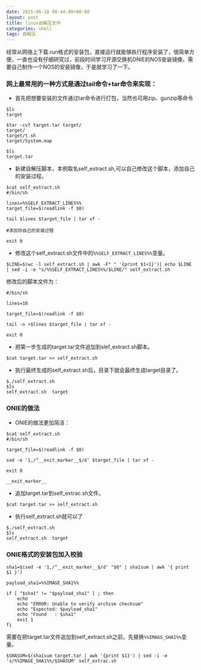 ```yaml
---
date: 2015-06-18 08:44:00+00:00
layout: post
title: linux自解压文件
categories: shell
tags: 自解压
---
```


经常从网络上下载.run格式的安装包，直接运行就能够执行程序安装了，很简单方便，一直也没有仔细研究过，前段时间学习开源交换机ONIE的NOS安装镜像，需要自己制作一个NOS的安装镜像，于是就学习了一下。

### 网上最常用的一种方式是通过tail命令+tar命令来实现：

- 首先把想要安装的文件通过tar命令进行打包，当然也可用zip、gunzip等命令

```
$ls
target

$tar -cvf target.tar target/
target/
target/t.sh
target/System.map

$ls
target.tar
```

- 新建自解压脚本，本例取名self_extract.sh,可以自己修改这个脚本，添加自己的安装过程。

```
$cat self_extract.sh                                                                      
#/bin/sh

lines=%%SELF_EXTRACT_LINES%%
target_file=$(readlink -f $0)

tail $lines $target_file | tar xf -

#添加你自己的安装过程

exit 0
```

- 修改这个self_extract.sh文件中的```%%SELF_EXTRACT_LINES%%```变量。

```
$LINE=$(wc -l self_extract.sh | awk -F" " '{print $1+1}')| echo $LINE | sed -i -e "s/%%SELF_EXTRACT_LINES%%/$LINE/" self_extract.sh
```

修改后的脚本文件为：

```
#/bin/sh

lines=10

target_file=$(readlink -f $0)

tail -n +$lines $target_file | tar xf -

exit 0

```

- 把第一步生成的target.tar文件追加到slef_extract.sh脚本。

```
$cat target.tar >> self_extract.sh
```

- 执行最终生成的self_extract.sh后，目录下就会最终生成target目录了。

```
$./self_extract.sh 
$ls
self_extract.sh  target
```

### ONIE的做法
-  ONIE的做法更加简洁：

```
$cat self_extract.sh 
#/bin/sh

target_file=$(readlink -f $0)

sed -e '1,/^__exit_marker__$/d' $target_file | tar xf -

exit 0

__exit_marker__
```

- 追加target.tar到self_extrac.sh文件。

```
$cat target.tar >> self_extract.sh
```

- 执行self_extract.sh就可以了

```
$./self_extract.sh 
$ls
self_extract.sh  target
```

### ONIE格式的安装包加入校验

```
sha1=$(sed -e '1,/^__exit_marker__$/d' "$0" | sha1sum | awk '{ print $1 }')

payload_sha1=%%IMAGE_SHA1%%

if [ "$sha1" != "$payload_sha1" ] ; then
    echo
    echo "ERROR: Unable to verify archive checksum"
    echo "Expected: $payload_sha1"
    echo "Found   : $sha1"
    exit 1
fi
```

需要在把target.tar文件追加到self_extract.sh之前，先替换```%%IMAGS_SHA1%%```变量。

```
$SHASUM=$(sha1sum target.tar | awk '{print $1}') | sed -i -e 's/%%IMAGE_SHA1%%/$SHASUM' self_extrac.sh
```
